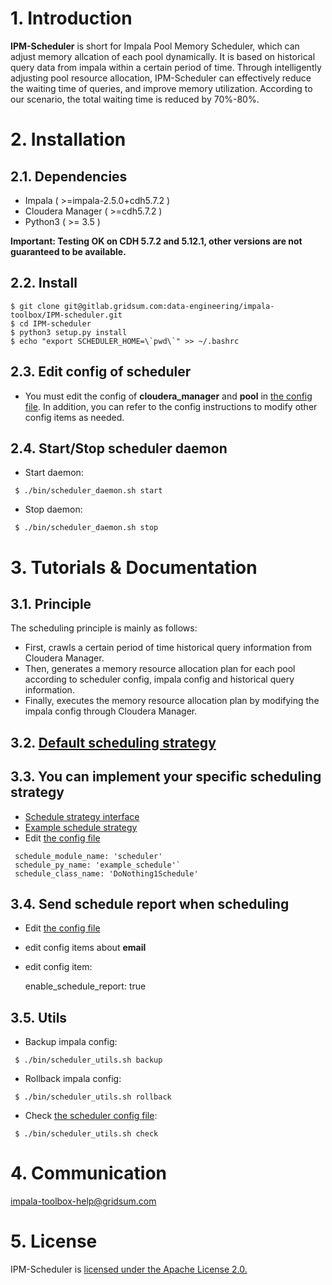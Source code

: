 # 1. Introduction
**IPM-Scheduler** is short for Impala Pool Memory Scheduler,
which can adjust memory allcation of each pool dynamically.
It is based on historical query data from impala within a certain period of time.
Through intelligently adjusting pool resource allocation, IPM-Scheduler can effectively reduce the waiting time of queries, and improve memory utilization.
According to our scenario, the total waiting time is reduced by 70%-80%.  


# 2. Installation
## 2.1. Dependencies
 - Impala ( >=impala-2.5.0+cdh5.7.2 )
 - Cloudera Manager ( >=cdh5.7.2 )
 - Python3 ( >= 3.5 )
 
**Important: Testing OK on CDH 5.7.2 and 5.12.1, other versions are not guaranteed to be available.**


## 2.2. Install
 >
    $ git clone git@gitlab.gridsum.com:data-engineering/impala-toolbox/IPM-scheduler.git
    $ cd IPM-scheduler
    $ python3 setup.py install
    $ echo "export SCHEDULER_HOME=\`pwd\`" >> ~/.bashrc  

## 2.3. Edit config of scheduler
 - You must edit the config of **cloudera_manager** and **pool** in [the config file](./conf/scheduler.yml). In addition, you can refer to the config instructions to modify other config items as needed.

## 2.4. Start/Stop scheduler daemon
 - Start daemon: 
> 
     $ ./bin/scheduler_daemon.sh start
 
 - Stop daemon: 
> 
     $ ./bin/scheduler_daemon.sh stop


# 3. Tutorials & Documentation

## 3.1. Principle
The scheduling principle is mainly as follows:
 - First, crawls a certain period of time historical query information from Cloudera Manager.
 - Then, generates a memory resource allocation plan for each pool according to scheduler config, impala config and historical query information.
 - Finally, executes the memory resource allocation plan by modifying the impala config through Cloudera Manager.

## 3.2. [Default scheduling strategy](./scheduler/priority_schedule.py)

## 3.3. You can implement your specific scheduling strategy
  - [Schedule strategy interface](./scheduler/base_schedule.py)
  - [Example schedule strategy](./scheduler/example_schedule.py)
  - Edit [the config file](./conf/scheduler.yml)
   
   > 
     schedule_module_name: 'scheduler'
     schedule_py_name: 'example_schedule'`
     schedule_class_name: 'DoNothing1Schedule'

## 3.4. Send schedule report when scheduling
 - Edit [the config file](./conf/scheduler.yml)
  - edit config items about **email**
  - edit config item: 

    >
      enable_schedule_report: true 

## 3.5. Utils
 - Backup impala config: 
>
     $ ./bin/scheduler_utils.sh backup

 - Rollback impala config: 
> 
     $ ./bin/scheduler_utils.sh rollback

 - Check [the scheduler config file](./conf/scheduler.yml): 
> 
     $ ./bin/scheduler_utils.sh check

# 4. Communication
  impala-toolbox-help@gridsum.com

# 5. License
IPM-Scheduler is [licensed under the Apache License 2.0.](./LICENSE)


